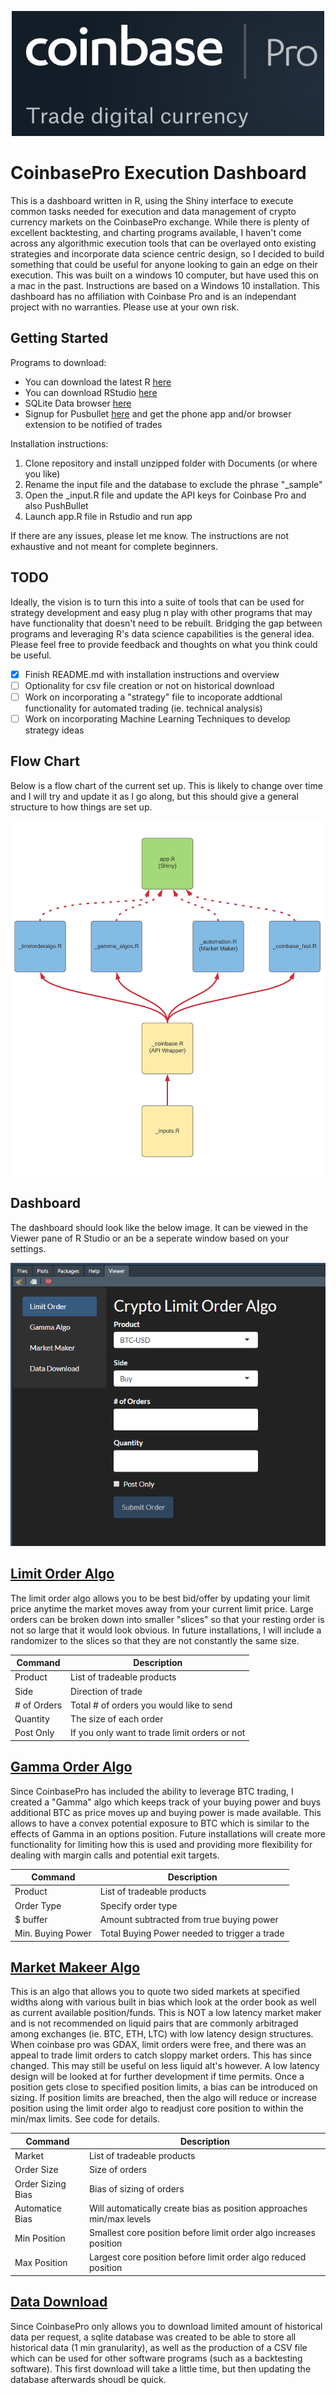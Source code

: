 <p align="center">
  <img width="500" height="200" src="www/coinbase_pro_logo.png">
</p>

# CoinbasePro Execution Dashboard

  This is a dashboard written in R, using the Shiny interface to execute common tasks needed for execution and data management
of crypto currency markets on the CoinbasePro exchange.  While there is plenty of excellent backtesting, and charting programs available,
I haven't come across any algorithmic execution tools that can be overlayed onto existing strategies and incorporate data science centric design, so I decided to build something that could be useful for anyone looking to gain an edge on their execution.  This was built on a windows 10 computer, but have used this on a mac in the past.  Instructions are based on a Windows 10 installation. This dashboard has no affiliation with Coinbase Pro and is an independant project with no warranties. Please use at your own risk. 


## Getting Started

Programs to download:
- You can download the latest R [here](https://cran.r-project.org/bin/windows/base/)
- You can download RStudio [here](https://rstudio.com/products/rstudio/download/)
- SQLite Data browser [here](https://sqlitebrowser.org/dl/)
- Signup for Pusbullet [here](https://www.pushbullet.com/) and get the phone app and/or browser extension to be notified of trades

Installation instructions:
1. Clone repository and install unzipped folder with Documents (or where you like)
2. Rename the input file and the database to exclude the phrase "_sample"
3. Open the _input.R file and update the API keys for Coinbase Pro and also PushBullet
4. Launch app.R file in Rstudio and run app

If there are any issues, please let me know.  The instructions are not exhaustive and not meant for complete beginners. 

## TODO
  Ideally, the vision is to turn this into a suite of tools that can be used for strategy development and easy plug n play with other programs that may have functionality that doesn't need to be rebuilt.  Bridging the gap between programs and leveraging R's data science capabilities is the general idea. Please feel free to provide feedback and thoughts on what you think could be useful.
  
- [X] Finish README.md with installation instructions and overview
- [ ] Optionality for csv file creation or not on historical download
- [ ] Work on incorporating a "strategy" file to incoporate addtional functionality for automated trading (ie. technical analysis)
- [ ] Work on incorporating Machine Learning Techniques to develop strategy ideas
  
## Flow Chart
Below is a flow chart of the current set up.  This is likely to change over time and I will try and update it as I go along, but this should give a general structure to how things are set up. 

![](www/programflowchart.png)


## Dashboard
The dashboard should look like the below image.  It can be viewed in the Viewer pane of R Studio or an be a seperate window based on your settings.

![](www/dashboard.png)

## [Limit Order Algo](_limitorderalgo.R)
  The limit order algo allows you to be best bid/offer by updating your limit price anytime the market moves away from your current limit price.  Large orders can be broken down into smaller "slices" so that your resting order is not so large that it would look obvious.  In future installations, I will include a randomizer to the slices so that they are not constantly the same size. 
  
| Command | Description |
| --- | --- |
| Product | List of tradeable products |
| Side | Direction of trade |
| # of Orders | Total # of orders you would like to send |
| Quantity | The size of each order |
| Post Only | If you only want to trade limit orders or not |
  
## [Gamma Order Algo](_gamma_algos.R)
  Since CoinbasePro has included the ability to leverage BTC trading, I created a "Gamma" algo which keeps track of your buying power and buys additional BTC as price moves up and buying power is made available.  This allows to have a convex potential exposure to BTC which is similar to the effects of Gamma in an options position.  Future installations will create more functionality for limiting how this is used and providing more flexibility for dealing with margin calls and potential exit targets. 
  
| Command | Description |
| --- | --- |
| Product | List of tradeable products |
| Order Type | Specify order type |
| $ buffer | Amount subtracted from true buying power |
| Min. Buying Power | Total Buying Power needed to trigger a trade |


## [Market Makeer Algo](_automation.R)
  This is an algo that allows you to quote two sided markets at specified widths along with various built in bias which look at the order book as well as current available position/funds.  This is NOT a low latency market maker and is not recommended on liquid pairs that are commonly arbitraged among exchanges (ie. BTC, ETH, LTC) with low latency design structures.  When coinbase pro was GDAX, limit orders were free, and there was an appeal to trade limit orders to catch sloppy market orders.  This has since changed.  This may still be useful on less liquid alt's however.  A low latency design will be looked at for further development if time permits.  Once a position gets close to specified position limits, a bias can be introduced on sizing. If position limits are breached, then the algo will reduce or increase position using the limit order algo to readjust core position to within the min/max limits.  See code for details.
  
| Command | Description |
| --- | --- |
| Market | List of tradeable products |
| Order Size | Size of orders |
| Order Sizing Bias | Bias of sizing of orders |
| Automatice Bias | Will automatically create bias as position approaches min/max levels
| Min Position | Smallest core position before limit order algo increases position |
| Max Position | Largest core position before limit order algo reduced position |

## [Data Download](_coinbase_hist.R)
  Since CoinbasePro only allows you to download limited amount of historical data per request, a sqlite database was created to be able to store all historical data (1 min granularity), as well as the production of a CSV file which can be used for other software programs (such as a backtesting software).  This first download will take a little time, but then updating the database afterwards shoudl be quick.
